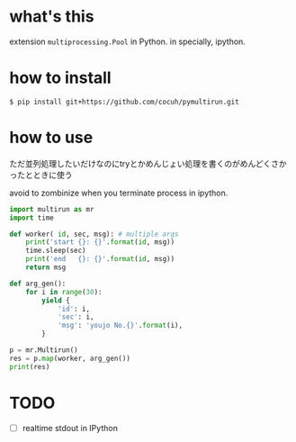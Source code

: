 # what's this
extension `multiprocessing.Pool` in Python. in specially, ipython.

# how to install
```
$ pip install git+https://github.com/cocuh/pymultirun.git
```

# how to use
ただ並列処理したいだけなのにtryとかめんじょい処理を書くのがめんどくさかったとときに使う

avoid to zombinize when you terminate process in ipython.

```python
import multirun as mr
import time

def worker( id, sec, msg): # multiple args
    print('start {}: {}'.format(id, msg))
    time.sleep(sec)
    print('end   {}: {}'.format(id, msg))
    return msg

def arg_gen():
    for i in range(30):
        yield {
            'id': i,
            'sec': i,
            'msg': 'youjo No.{}'.format(i),
        }

p = mr.Multirun()
res = p.map(worker, arg_gen())
print(res)
```

# TODO
- [ ] realtime stdout in IPython
